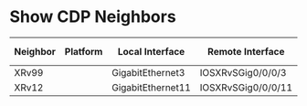 
# Show CDP Neighbors
| Neighbor | Platform | Local Interface | Remote Interface | Capability | Hold Time |
| -------- | -------- | --------------- | ---------------- | ---------- | --------- |
| XRv99 |  | GigabitEthernet3 | IOSXRvSGig0/0/0/3 | R | 136 |
| XRv12 |  | GigabitEthernet11 | IOSXRvSGig0/0/0/11 | R | 119 |
